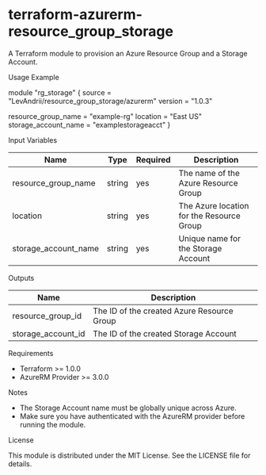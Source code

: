 # terraform-azurerm-resource_group_storage

A Terraform module to provision an Azure Resource Group and a Storage Account.

Usage Example

module "rg_storage" {
  source  = "LevAndrii/resource_group_storage/azurerm"
  version = "1.0.3"

  resource_group_name     = "example-rg"
  location                = "East US"
  storage_account_name    = "examplestorageacct"
}

Input Variables

| Name                  | Type   | Required | Description                              |
|-----------------------|--------|----------|------------------------------------------|
| resource_group_name   | string | yes      | The name of the Azure Resource Group     |
| location              | string | yes      | The Azure location for the Resource Group|
| storage_account_name  | string | yes      | Unique name for the Storage Account      |

Outputs

| Name                 | Description                               |
|----------------------|-------------------------------------------|
| resource_group_id    | The ID of the created Azure Resource Group |
| storage_account_id   | The ID of the created Storage Account      |

Requirements

- Terraform >= 1.0.0
- AzureRM Provider >= 3.0.0

Notes

- The Storage Account name must be globally unique across Azure.
- Make sure you have authenticated with the AzureRM provider before running the module.

License

This module is distributed under the MIT License. See the LICENSE file for details.